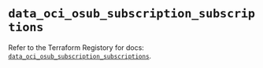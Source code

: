 # `data_oci_osub_subscription_subscriptions`

Refer to the Terraform Registory for docs: [`data_oci_osub_subscription_subscriptions`](https://registry.terraform.io/providers/oracle/oci/6.18.0/docs/data-sources/osub_subscription_subscriptions).
